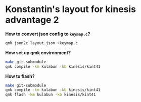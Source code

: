 # Konstantin's layout for kinesis advantage 2

**How to convert json config to `keymap.c`?**
```bash
qmk json2c layout.json >keymap.c
```

**How set up qmk environment?**
```bash
make git-submodule
qmk compile -km kulabun -kb kinesis/kint41
```

**How to flash?**
```bash
make git-submodule
qmk compile -km kulabun -kb kinesis/kint41
qmk flash -km kulabun -kb kinesis/kint41
```

